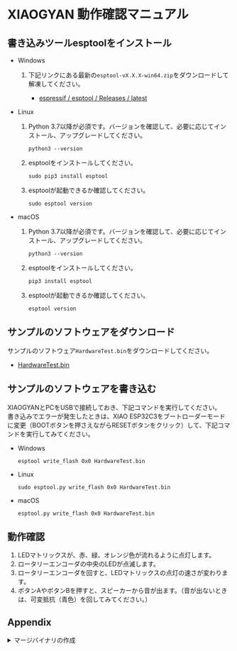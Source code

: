 # XIAOGYAN 動作確認マニュアル

## 書き込みツールesptoolをインストール

* Windows

    1. 下記リンクにある最新の`esptool-vX.X.X-win64.zip`をダウンロードして解凍してください。

        * [espressif / esptool / Releases / latest](https://github.com/espressif/esptool/releases/latest)

* Linux

    1. Python 3.7以降が必須です。バージョンを確認して、必要に応じてインストール、アップグレードしてください。

        ```
        python3 --version
        ```

    2. esptoolをインストールしてください。

        ```
        sudo pip3 install esptool
        ```

    3. esptoolが起動できるか確認してください。

        ```
        sudo esptool version
        ```

* macOS

    1. Python 3.7以降が必須です。バージョンを確認して、必要に応じてインストール、アップグレードしてください。

        ```
        python3 --version
        ```

    2. esptoolをインストールしてください。

        ```
        pip3 install esptool
        ```

    3. esptoolが起動できるか確認してください。

        ```
        esptool version
        ```

## サンプルのソフトウェアをダウンロード

サンプルのソフトウェア`HardwareTest.bin`をダウンロードしてください。

* [HardwareTest.bin](HardwareTest.bin)

## サンプルのソフトウェアを書き込む

XIAOGYANとPCをUSBで接続しておき、下記コマンドを実行してください。  
書き込みでエラーが発生したときは、XIAO ESP32C3をブートローダーモードに変更（BOOTボタンを押さえながらRESETボタンをクリック）して、下記コマンドを実行してみてください。

* Windows

    ```
    esptool write_flash 0x0 HardwareTest.bin
    ```

* Linux

    ```
    sudo esptool.py write_flash 0x0 HardwareTest.bin
    ```

* macOS

    ```
    esptool.py write_flash 0x0 HardwareTest.bin
    ```

## 動作確認

1. LEDマトリックスが、赤、緑、オレンジ色が流れるように点灯します。
2. ロータリーエンコーダの中央のLEDが点滅します。
3. ロータリーエンコーダを回すと、LEDマトリックスの点灯の速さが変わります。
4. ボタンAやボタンBを押すと、スピーカーから音が出ます。（音が出ないときは、可変抵抗（青色）を回してみてください。）

## Appendix

<details>
<summary>マージバイナリの作成</summary>

```
esptool --chip esp32c3 merge_bin -o HardwareTest.bin -ff 80m -fm dio -fs 4MB 0x0000 bootloader.bin 0x8000 partitions.bin 0xe000 boot_app0.bin 0x10000 firmware.bin
```

</details>
